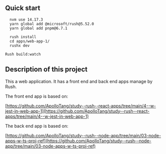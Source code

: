 ## Quick start

```
  nvm use 14.17.3
  yarn global add @microsoft/rush@5.52.0
  yarn global add pnpm@6.7.1

  rush install
  cd apps/web-app-1/
  rushx dev
```

```
Rush build:watch
```

## Description of this project

This a web application. It has a front end and back end apps manage by Rush.

The front end app is based on: 

[https://github.com/ApolloTang/study--rush--react-apps/tree/main/4--w-jest-in-web-app-1](https://github.com/ApolloTang/study--rush--react-apps/tree/main/4--w-jest-in-web-app-1)

The back end app is based on: 

[https://github.com/ApolloTang/study--rush--node-app/tree/main/03-node-apps-w-ts-proj-ref](https://github.com/ApolloTang/study--rush--node-app/tree/main/03-node-apps-w-ts-proj-ref)

